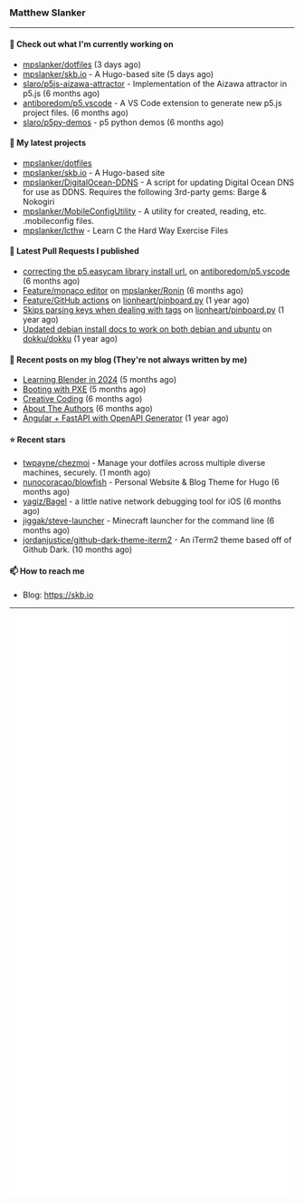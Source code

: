### Matthew Slanker
---
#### 👷 Check out what I'm currently working on

- [mpslanker/dotfiles](https://github.com/mpslanker/dotfiles) (3 days ago)
- [mpslanker/skb.io](https://github.com/mpslanker/skb.io) - A Hugo-based site (5 days ago)
- [slaro/p5js-aizawa-attractor](https://github.com/slaro/p5js-aizawa-attractor) - Implementation of the Aizawa attractor in p5.js (6 months ago)
- [antiboredom/p5.vscode](https://github.com/antiboredom/p5.vscode) - A VS Code extension to generate new p5.js project files. (6 months ago)
- [slaro/p5py-demos](https://github.com/slaro/p5py-demos) - p5 python demos (6 months ago)

#### 🌱 My latest projects

- [mpslanker/dotfiles](https://github.com/mpslanker/dotfiles)
- [mpslanker/skb.io](https://github.com/mpslanker/skb.io) - A Hugo-based site
- [mpslanker/DigitalOcean-DDNS](https://github.com/mpslanker/DigitalOcean-DDNS) - A script for updating Digital Ocean DNS for use as DDNS.  Requires the following 3rd-party gems: Barge &amp; Nokogiri
- [mpslanker/MobileConfigUtility](https://github.com/mpslanker/MobileConfigUtility) - A utility for created, reading, etc. .mobileconfig files.
- [mpslanker/lcthw](https://github.com/mpslanker/lcthw) - Learn C the Hard Way Exercise Files

#### 🔨 Latest Pull Requests I published

- [correcting the p5.easycam library install url.](https://github.com/antiboredom/p5.vscode/pull/62) on [antiboredom/p5.vscode](https://github.com/antiboredom/p5.vscode) (6 months ago)
- [Feature/monaco editor](https://github.com/mpslanker/Ronin/pull/1) on [mpslanker/Ronin](https://github.com/mpslanker/Ronin) (6 months ago)
- [Feature/GitHub actions](https://github.com/lionheart/pinboard.py/pull/30) on [lionheart/pinboard.py](https://github.com/lionheart/pinboard.py) (1 year ago)
- [Skips parsing keys when dealing with tags](https://github.com/lionheart/pinboard.py/pull/28) on [lionheart/pinboard.py](https://github.com/lionheart/pinboard.py) (1 year ago)
- [Updated debian install docs to work on both debian and ubuntu](https://github.com/dokku/dokku/pull/5658) on [dokku/dokku](https://github.com/dokku/dokku) (1 year ago)

#### 📜 Recent posts on my blog (They're not always written by me) 

- [Learning Blender in 2024](https://skb.io/posts/blender-getting-started/) (5 months ago)
- [Booting with PXE](https://skb.io/posts/booting-with-pxe/) (5 months ago)
- [Creative Coding](https://skb.io/posts/generative-art/) (6 months ago)
- [About The Authors](https://skb.io/about/) (6 months ago)
- [Angular &#43; FastAPI with OpenAPI Generator](https://skb.io/posts/ng&#43;fastapi/) (1 year ago)

#### ⭐ Recent stars

- [twpayne/chezmoi](https://github.com/twpayne/chezmoi) - Manage your dotfiles across multiple diverse machines, securely. (1 month ago)
- [nunocoracao/blowfish](https://github.com/nunocoracao/blowfish) - Personal Website &amp; Blog Theme for Hugo (6 months ago)
- [yagiz/Bagel](https://github.com/yagiz/Bagel) - a little native network debugging tool for iOS (6 months ago)
- [jiggak/steve-launcher](https://github.com/jiggak/steve-launcher) - Minecraft launcher for the command line (6 months ago)
- [jordanjustice/github-dark-theme-iterm2](https://github.com/jordanjustice/github-dark-theme-iterm2) - An iTerm2 theme based off of Github Dark. (10 months ago)

#### 📫 How to reach me
- Blog: https://skb.io
---
<img src="https://raw.githubusercontent.com/mpslanker/mpslanker/main/github-metrics.svg">